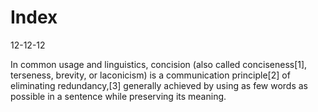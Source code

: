 # Index

12-12-12

In common usage and linguistics, concision (also called conciseness[1], 
terseness, brevity, or laconicism) is a communication principle[2] of 
eliminating redundancy,[3] generally achieved by using as few words as 
possible in a sentence while preserving its meaning.
